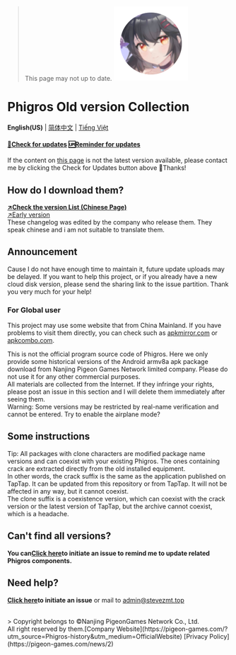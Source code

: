 > This page may not up to date.
![New icon](icon.png "New Icon")
# Phigros Old version Collection

**English(US)** | [简体中文](./../) | [Tiếng Việt](./README_VN)

#### [**🔄Check for updates**](https://github.com/SteveZMTstudios/Phiros-history/issues)  [🆙Reminder for updates](https://github.com/SteveZMTstudios/Phigros-history/issues/new)

If the content on [this page](/ver_data/VersionList_3.x.md) is not the latest version available, please contact me by clicking the Check for Updates button above 🥳Thanks!

## How do I download them?
[**↗️Check the version List (Chinese Page)**](./ver_data/VersionList_3.x.md)
<br>[↗️Early version](./ver_data/VersionList_2.x.md)<br>
These changelog was edited by the company who release them. They speak chinese and i am not suitable to translate them.


## Announcement
Cause I do not have enough time to maintain it, future update uploads may be delayed. If you want to help this project, or if you already have a new cloud disk version, please send the sharing link to the issue partition. Thank you very much for your help!

### For Global user
This project may use some website that from China Mainland. If you have problems to visit them directly, you can check such as [apkmirror.com](https://apkmirror.com) or [apkcombo.com](https://apkconbo.com).

This is not the official program source code of Phigros. Here we only provide some historical versions of the Android armv8a apk package download from Nanjing Pigeon Games Network limited company. Please do not use it for any other commercial purposes. <br>All materials are collected from the Internet. If they infringe your rights, please post an issue in this section and I will delete them immediately after seeing them.
<br>
Warning: Some versions may be restricted by real-name verification and cannot be entered. Try to enable the airplane mode?
<br>

## Some instructions
Tip: All packages with clone characters are modified package name versions and can coexist with your existing Phigros. The ones containing crack are extracted directly from the old installed equipment. <br>
In other words, the crack suffix is the same as the application published on TapTap. It can be updated from this repository or from TapTap. It will not be affected in any way, but it cannot coexist. <br>
The clone suffix is a coexistence version, which can coexist with the crack version or the latest version of TapTap, but the archive cannot coexist, which is a headache.
<br>


## Can't find all versions? <br>
**You can**[**Click here**](https://github.com/SteveZMTstudios/Phiros-history/issues)**to initiate an issue to remind me to update related Phigros components.**

## Need help?
[**Click here**](https://github.com/SteveZMTstudios/Phiros-history/issues)**to initiate an issue** or mail to [admin@stevezmt.top](mailto:admin@stevezmt.top)

<br>
> Copyright belongs to &copy;Nanjing PigeonGames Network Co., Ltd. <br>All right reserved by them.[Company Website](https://pigeon-games.com/?utm_source=Phigros-history&utm_medium=OfficialWebsite) [Privacy Policy](https://pigeon-games.com/news/2)
